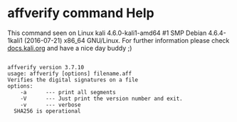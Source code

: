 # affverify command Help
 
 This command seen on Linux kali 4.6.0-kali1-amd64 #1 SMP Debian 4.6.4-1kali1 (2016-07-21) x86_64 GNU/Linux. For further information please check [docs.kali.org](docs.kali.org) and have a nice day buddy ;) 

~~~

affverify version 3.7.10
usage: affverify [options] filename.aff
Verifies the digital signatures on a file
options:
    -a      --- print all segments
    -V      --- Just print the version number and exit.
    -v      --- verbose
  SHA256 is operational

~~~
